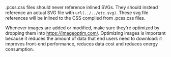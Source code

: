 .pcss.css files should never reference inlined SVGs. They should instead reference an actual SVG file with `url(../../etc.svg)`. These svg file references will be inlined to the CSS compiled from .pcss.css files.

Whenever images are added or modified, make sure they're optimized by dropping them into <https://imageoptim.com/>. Optimizing images is important because it reduces the amount of data that end users need to download: it improves front-end performance, reduces data cost and reduces energy consumption.